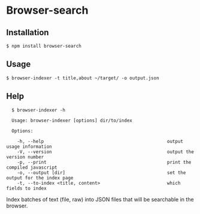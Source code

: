# Browser-search

## Installation 
    $ npm install browser-search

## Usage
    $ browser-indexer -t title,about ~/target/ -o output.json

## Help
````
  $ browser-indexer -h

  Usage: browser-indexer [options] dir/to/index

  Options:

    -h, --help                                              output usage information
    -V, --version                                           output the version number
    -p, --print                                             print the compiled javascript              
    -o, --output [dir]                                      set the output for the index page   
    -t, --to-index <title, content>                         which fields to index  

````

Index batches of text (file, raw) into JSON files that will be searchable in the browser.
